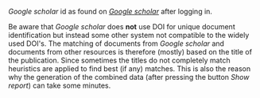 _Google scholar_ id as found on [_Google scholar_](https://scholar.google.ch) after logging in.

Be aware that _Google scholar_ does **not** use DOI for unique document identification but instead
some other system not compatible to the widely used DOI's. The matching of documents 
from _Google scholar_ and documents from other resources is therefore (mostly) based on the
title of the publication. Since sometimes the titles do not completely match heuristics
are applied to find best (if any) matches. This is also the reason why the generation
of the combined data (after pressing the button *Show report*) can take some minutes.
